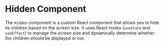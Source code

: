 # Hidden Component

The `Hidden` component is a custom React component that allows you to hide its children based on the screen size. It uses React hooks (`useState` and `useEffect`) to manage the screen size and dynamically determine whether the children should be displayed or not.
